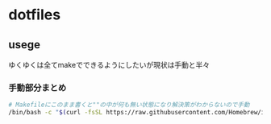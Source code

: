 # dotfiles

## usege

ゆくゆくは全てmakeでできるようにしたいが現状は手動と半々

### 手動部分まとめ

```sh
# Makefileにこのまま書くと""の中が何も無い状態になり解決策がわからないので手動
/bin/bash -c "$(curl -fsSL https://raw.githubusercontent.com/Homebrew/install/master/install.sh)"
```
